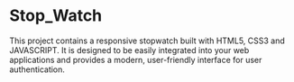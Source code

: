 # Stop_Watch
This project contains a responsive stopwatch built with HTML5, CSS3 and JAVASCRIPT. It is designed to be easily integrated into your web applications and provides a modern, user-friendly interface for user authentication.
